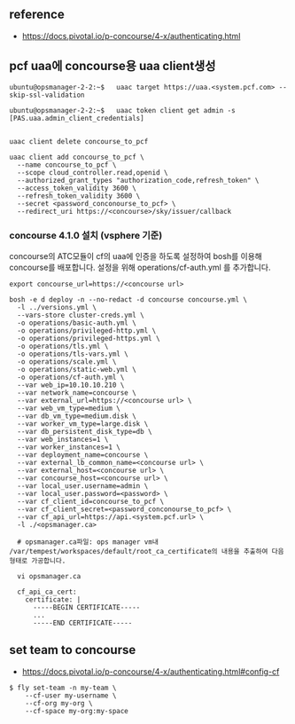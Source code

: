 ## reference

- https://docs.pivotal.io/p-concourse/4-x/authenticating.html


## pcf uaa에  concourse용 uaa client생성

~~~
ubuntu@opsmanager-2-2:~$   uaac target https://uaa.<system.pcf.com> --skip-ssl-validation

ubuntu@opsmanager-2-2:~$   uaac token client get admin -s [PAS.uaa.admin_client_credentials]


uaac client delete concourse_to_pcf

uaac client add concourse_to_pcf \
  --name concourse_to_pcf \
  --scope cloud_controller.read,openid \
  --authorized_grant_types "authorization_code,refresh_token" \
  --access_token_validity 3600 \
  --refresh_token_validity 3600 \
  --secret <password_conconourse_to_pcf> \
  --redirect_uri https://<concourse>/sky/issuer/callback

~~~

### concourse 4.1.0 설치 (vsphere 기준)
concourse의 ATC모듈이 cf의 uaa에 인증을 하도록 설정하여 bosh를 이용해 concourse를 배포합니다. 설정을 위해  operations/cf-auth.yml 를 추가합니다. 

~~~
export concourse_url=https://<concourse url>

bosh -e d deploy -n --no-redact -d concourse concourse.yml \
  -l ../versions.yml \
  --vars-store cluster-creds.yml \
  -o operations/basic-auth.yml \
  -o operations/privileged-http.yml \
  -o operations/privileged-https.yml \
  -o operations/tls.yml \
  -o operations/tls-vars.yml \
  -o operations/scale.yml \
  -o operations/static-web.yml \
  -o operations/cf-auth.yml \
  --var web_ip=10.10.10.210 \
  --var network_name=concourse \
  --var external_url=https://<concourse url> \
  --var web_vm_type=medium \
  --var db_vm_type=medium.disk \
  --var worker_vm_type=large.disk \
  --var db_persistent_disk_type=db \
  --var web_instances=1 \
  --var worker_instances=1 \
  --var deployment_name=concourse \
  --var external_lb_common_name=<concourse url> \
  --var external_host=<concourse url> \
  --var concourse_host=<concourse url> \
  --var local_user.username=admin \
  --var local_user.password=<password> \
  --var cf_client_id=concourse_to_pcf \
  --var cf_client_secret=<password_conconourse_to_pcf> \
  --var cf_api_url=https://api.<system.pcf.url> \
  -l ./<opsmanager.ca>

  # opsmanager.ca파일: ops manager vm내 /var/tempest/workspaces/default/root_ca_certificate의 내용을 추출하여 다음형태로 가공합니다.

  vi opsmanager.ca

  cf_api_ca_cert:
    certificate: |
      -----BEGIN CERTIFICATE-----
      ...
      -----END CERTIFICATE-----
~~~


## set team to concourse

- https://docs.pivotal.io/p-concourse/4-x/authenticating.html#config-cf

```
$ fly set-team -n my-team \
    --cf-user my-username \
    --cf-org my-org \
    --cf-space my-org:my-space
```    
    
